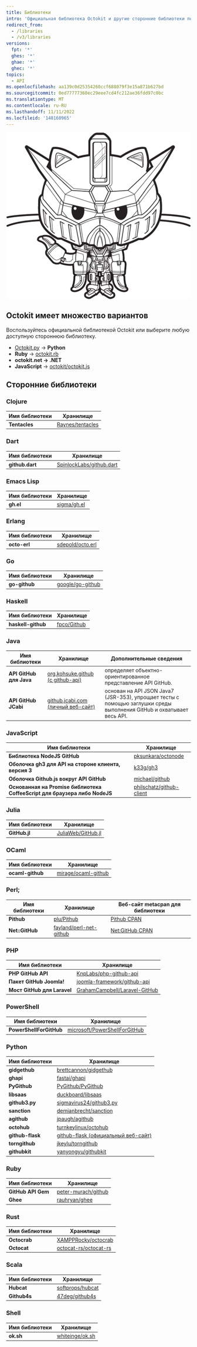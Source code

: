 ```yaml
---
title: Библиотеки
intro: 'Официальная библиотека Octokit и другие сторонние библиотеки позволяют расширять возможности и упрощать использование API {% ifversion fpt or ghec %}{% data variables.product.prodname_dotcom %}{% else %}{% data variables.product.product_name %}{% endif %}.'
redirect_from:
  - /libraries
  - /v3/libraries
versions:
  fpt: '*'
  ghes: '*'
  ghae: '*'
  ghec: '*'
topics:
  - API
ms.openlocfilehash: aa139c0d25354260ccf688079f3e15a871b627bd
ms.sourcegitcommit: 0ed77777360ec29eee7cd4fc212ae36fdd97c0bc
ms.translationtype: MT
ms.contentlocale: ru-RU
ms.lasthandoff: 11/11/2022
ms.locfileid: '148160965'
---
```

![The Gundamcat](/assets/images/gundamcat.png)

## Octokit имеет множество вариантов

Воспользуйтесь официальной библиотекой Octokit или выберите любую доступную стороннюю библиотеку.

- [Octokit.py](https://github.com/khornberg/octokit.py) → **Python**
- **Ruby** → [octokit.rb](https://github.com/octokit/octokit.rb)
- **octokit.net → .NET** [](https://github.com/octokit/octokit.net)
- **JavaScript** → [octokit/octokit.js](https://github.com/octokit/octokit.js)

## Сторонние библиотеки

### Clojure

| Имя библиотеки | Хранилище |
|---|---|
|**Tentacles**| [Raynes/tentacles](https://github.com/Raynes/tentacles)|

### Dart

| Имя библиотеки | Хранилище |
|---|---|
|**github.dart** | [SpinlockLabs/github.dart](https://github.com/SpinlockLabs/github.dart)|

### Emacs Lisp

| Имя библиотеки | Хранилище |
|---|---|
|**gh.el**    | [sigma/gh.el](https://github.com/sigma/gh.el)|

### Erlang

| Имя библиотеки | Хранилище |
|---|---|
|**octo-erl** | [sdepold/octo.erl](https://github.com/sdepold/octo.erl)|

### Go

| Имя библиотеки | Хранилище |
|---|---|
|**go-github**| [google/go-github](https://github.com/google/go-github)|

### Haskell

| Имя библиотеки | Хранилище |
|---|---|
|**haskell-github** | [fpco/Github](https://github.com/fpco/GitHub)|

### Java

| Имя библиотеки | Хранилище | Дополнительные сведения |
|---|---|---|
|**API GitHub для Java**| [org.kohsuke.github (с github-api)](http://github-api.kohsuke.org/)|определяет объектно-ориентированное представление API GitHub.|
|**API GitHub JCabi**|[github.jcabi.com (личный веб-сайт)](http://github.jcabi.com)|основан на API JSON Java7 (JSR-353), упрощает тесты с помощью заглушки среды выполнения GitHub и охватывает весь API.|

### JavaScript

| Имя библиотеки | Хранилище |
|---|---|
|**Библиотека NodeJS GitHub**| [pksunkara/octonode](https://github.com/pksunkara/octonode)|
|**Оболочка gh3 для API на стороне клиента, версия 3**| [k33g/gh3](https://github.com/k33g/gh3)|
|**Оболочка Github.js вокруг API GitHub**|[michael/github](https://github.com/michael/github)|
|**Основанная на Promise библиотека CoffeeScript для браузера либо NodeJS**|[philschatz/github-client](https://github.com/philschatz/github-client)|

### Julia

| Имя библиотеки | Хранилище |
|---|---|
|**GitHub.jl**|[JuliaWeb/GitHub.jl](https://github.com/JuliaWeb/GitHub.jl)|

### OCaml

| Имя библиотеки | Хранилище |
|---|---|
|**ocaml-github**|[mirage/ocaml-github](https://github.com/mirage/ocaml-github)|

### Perl;

| Имя библиотеки | Хранилище | Веб-сайт metacpan для библиотеки |
|---|---|---|
|**Pithub**|[plu/Pithub](https://github.com/plu/Pithub)|[Pithub CPAN](http://metacpan.org/module/Pithub)|
|**Net::GitHub**|[fayland/perl-net-github](https://github.com/fayland/perl-net-github)|[Net:GitHub CPAN](https://metacpan.org/pod/Net::GitHub)|

### PHP

| Имя библиотеки | Хранилище |
|---|---|
|**PHP GitHub API**|[KnpLabs/php-github-api](https://github.com/KnpLabs/php-github-api)|
|**Пакет GitHub Joomla!**|[joomla-framework/github-api](https://github.com/joomla-framework/github-api)|
|**Мост GitHub для Laravel**|[GrahamCampbell/Laravel-GitHub](https://github.com/GrahamCampbell/Laravel-GitHub)|

### PowerShell

| Имя библиотеки | Хранилище |
|---|---|
|**PowerShellForGitHub**|[microsoft/PowerShellForGitHub](https://github.com/microsoft/PowerShellForGitHub)|

### Python

| Имя библиотеки | Хранилище |
|---|---|
|**gidgethub**|[brettcannon/gidgethub](https://github.com/brettcannon/gidgethub)|
|**ghapi**|[fastai/ghapi](https://github.com/fastai/ghapi)|
|**PyGithub**|[PyGithub/PyGithub](https://github.com/PyGithub/PyGithub)|
|**libsaas**|[duckboard/libsaas](https://github.com/ducksboard/libsaas)|
|**github3.py**|[sigmavirus24/github3.py](https://github.com/sigmavirus24/github3.py)|
|**sanction**|[demianbrecht/sanction](https://github.com/demianbrecht/sanction)|
|**agithub**|[jpaugh/agithub](https://github.com/jpaugh/agithub)|
|**octohub**|[turnkeylinux/octohub](https://github.com/turnkeylinux/octohub)|
|**github-flask**|[github-flask (официальный веб-сайт)](http://github-flask.readthedocs.org)|
|**torngithub**|[jkeylu/torngithub](https://github.com/jkeylu/torngithub)|
|**githubkit**|[yanyongyu/githubkit](https://github.com/yanyongyu/githubkit)|

### Ruby

| Имя библиотеки | Хранилище |
|---|---|
|**GitHub API Gem**|[peter-murach/github](https://github.com/peter-murach/github)|
|**Ghee**|[rauhryan/ghee](https://github.com/rauhryan/ghee)|

### Rust

| Имя библиотеки | Хранилище |
|---|---|
|**Octocrab**|[XAMPPRocky/octocrab](https://github.com/XAMPPRocky/octocrab)|
|**Octocat**|[octocat-rs/octocat-rs](https://github.com/octocat-rs/octocat-rs)|

### Scala

| Имя библиотеки | Хранилище |
|---|---|
|**Hubcat**|[softprops/hubcat](https://github.com/softprops/hubcat)|
|**Github4s**|[47deg/github4s](https://github.com/47deg/github4s)|

### Shell

| Имя библиотеки | Хранилище |
|---|---|
|**ok.sh**|[whiteinge/ok.sh](https://github.com/whiteinge/ok.sh)|
